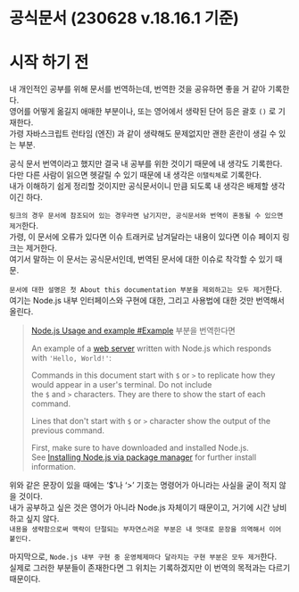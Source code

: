 # 공식문서 (230628 v.18.16.1 기준)

# 시작 하기 전

내 개인적인 공부를 위해 문서를 번역하는데, 번역한 것을 공유하면 좋을 거 같아 기록한다.  
영어를 어떻게 옮길지 애매한 부분이나, 또는 영어에서 생략된 단어 등은 괄호 `()` 로 기재한다.  
가령 자바스크립트 런타임 (엔진) 과 같이 생략해도 문제없지만 괜한 혼란이 생길 수 있는 부분.



공식 문서 번역이라고 했지만 결국 내 공부를 위한 것이기 때문에 내 생각도 기록한다.  
다만 다른 사람이 읽으면 헷갈릴 수 있기 때문에 내 생각은 `이탤릭체`로 기록한다.  
내가 이해하기 쉽게 정리할 것이지만 공식문서이니 만큼 되도록 내 생각은 배제할 생각이긴 하다.  
  
`링크의 경우 문서에 참조되어 있는 경우라면 남기지만, 공식문서와 번역이 혼동될 수 있으면 제거`한다.  
가령, 이 문서에 오류가 있다면 이슈 트래커로 남겨달라는 내용이 있다면 이슈 페이지 링크는 제거한다.  
여기서 말하는 이 문서는 공식문서인데, 번역된 문서에 대한 이슈로 착각할 수 있기 때문.  

`문서에 대한 설명은 첫 About this documentation 부분을 제외하고는 모두 제거`한다.  
여기는 Node.js 내부 인터페이스와 구현에 대한, 그리고 사용법에 대한 것만 번역해서 올린다.  

> [Node.js Usage and example #Example](https://nodejs.org/dist/latest-v18.x/docs/api/synopsis.html#example) 부분을 번역한다면
>
> An example of a [web server](https://nodejs.org/dist/latest-v18.x/docs/api/http.html) written with Node.js which responds with `'Hello, World!'`:
> 
> 
> Commands in this document start with `$` or `>` to replicate how they would appear in a user's terminal. Do not include the `$` and `>` characters. They are there to show the start of each command.
> 
> Lines that don't start with `$` or `>` character show the output of the previous command.
> 
> First, make sure to have downloaded and installed Node.js. See [Installing Node.js via package manager](https://nodejs.org/en/download/package-manager/) for further install information.
> 

위와 같은 문장이 있을 때에는 ‘$’나 ‘>’ 기호는 명령어가 아니라는 사실을 굳이 적지 않을 것이다.  
내가 공부하고 싶은 것은 영어가 아니라 Node.js 자체이기 때문이고, 거기에 시간 낭비하고 싶지 않다.  
`내용을 생략함으로써 맥락이 단절되는 부자연스러운 부분은 내 멋대로 문장을 의역해서 이어 붙인다.`  

마지막으로, `Node.js 내부 구현 중 운영체제마다 달라지는 구현 부분은 모두 제거`한다.  
실제로 그러한 부분들이 존재한다면 그 위치는 기록하겠지만 이 번역의 목적과는 다르기 때문이다.
